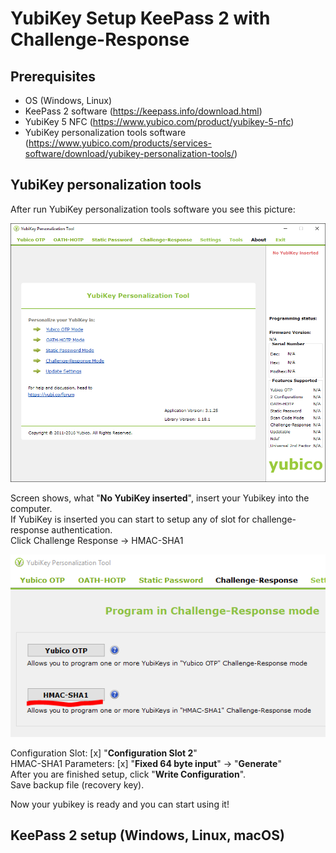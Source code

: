 # YubiKey Setup KeePass 2 with Challenge-Response
## Prerequisites
* OS (Windows, Linux)
* KeePass 2 software (https://keepass.info/download.html)
* YubiKey 5 NFC (https://www.yubico.com/product/yubikey-5-nfc)
* YubiKey personalization tools software (https://www.yubico.com/products/services-software/download/yubikey-personalization-tools/)

## YubiKey personalization tools
After run YubiKey personalization tools software you see this picture:

<!-- YubiKey personalization tools image 01 -->
![YubiKey personalization tools](../yubikey/images/ypt01.PNG)

Screen shows, what "**No YubiKey inserted**", insert your Yubikey into the computer. <br />
If YubiKey is inserted you can start to setup any of slot for challenge-response authentication. <br />
Click Challenge Response -> HMAC-SHA1

<!-- YubiKey personalization tools image -->
![YubiKey personalization tools](../yubikey/images/ypt02.PNG)


Configuration Slot: [x] "**Configuration Slot 2**" <br />
HMAC-SHA1 Parameters: [x] "**Fixed 64 byte input**" -> "**Generate**" <br />
After you are finished setup, click "**Write Configuration**". <br />
Save backup file (recovery key). <br />

Now your yubikey is ready and you can start using it!

## KeePass 2 setup (Windows, Linux, macOS)
